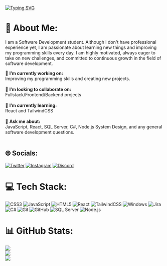 [![Typing SVG](https://readme-typing-svg.herokuapp.com?color=FF3670&size=35&center=true&vCenter=true&width=1000&lines=Welcome+to+my+GitHub+profile!;My+name+is+Priscila;I'm+a+Software+Development+Student)](https://git.io/typing-svg)

# 💫 About Me:

I am a Software Development student. Although I don't have professional experience yet, I am passionate about learning new things and improving my programming skills every day. I am highly motivated, always eager to take on new challenges, and committed to continuous growth in the field of software development.

🌟 **I’m currently working on:**  <br>Improving my programming skills and creating new projects.<br><br>
👯 **I’m looking to collaborate on:**  <br>Fullstack/Frontend/Backend projects<br><br>
🌱 **I’m currently learning:**  <br>React and TailwindCSS<br><br>
💬 **Ask me about:**  <br>JavaScript, React, SQL Server, C#, Node.js System Design, and any general software development questions.<br><br>

## 🌐 Socials:
[![Twitter](https://img.shields.io/badge/Twitter-%231DA1F2.svg?logo=Twitter&logoColor=white)]([https://twitter.com/](https://x.com/kagswttie_?s=21)) 
[![Instagram](https://img.shields.io/badge/Instagram-%23E4405F.svg?logo=instagram&logoColor=white)]([https://instagram.com/](https://www.instagram.com/imnotpriscilaa__?igsh=Zmgyb2N2dzczbG9j&utm_source=qr)) 
[![Discord](https://img.shields.io/badge/Discord-%237289DA.svg?logo=discord&logoColor=white)](https://discord.com/users/1255674985410728082
)

# 💻 Tech Stack:
![CSS3](https://img.shields.io/badge/css3-%231572B6.svg?style=for-the-badge&logo=css3&logoColor=white) 
![JavaScript](https://img.shields.io/badge/javascript-%23323330.svg?style=for-the-badge&logo=javascript&logoColor=%23F7DF1E) 
![HTML5](https://img.shields.io/badge/html5-%23E34F26.svg?style=for-the-badge&logo=html5&logoColor=white) 
![React](https://img.shields.io/badge/react-%2320232a.svg?style=for-the-badge&logo=react&logoColor=%2361DAFB) 
![TailwindCSS](https://img.shields.io/badge/tailwindcss-%2338B2AC.svg?style=for-the-badge&logo=tailwind-css&logoColor=white) 
![Windows](https://img.shields.io/badge/Windows-0078D6?style=for-the-badge&logo=windows&logoColor=white) 
![Jira](https://img.shields.io/badge/jira-%230A0FFF.svg?style=for-the-badge&logo=jira&logoColor=white) 
![C#](https://img.shields.io/badge/c%23-%23239120.svg?style=for-the-badge&logo=c-sharp&logoColor=white) 
![Git](https://img.shields.io/badge/Git-%23F05033.svg?style=for-the-badge&logo=git&logoColor=white) 
![GitHub](https://img.shields.io/badge/github-%23121011.svg?style=for-the-badge&logo=github&logoColor=white) 
![SQL Server](https://img.shields.io/badge/SQL_Server-%23CC2927.svg?style=for-the-badge&logo=microsoft-sql-server&logoColor=white)
![Node.js](https://img.shields.io/badge/Node.js-%23CC2927.svg?style=for-the-badge&logo=microsoft-sql-server&logoColor=white)

# 📊 GitHub Stats:
![](https://github-readme-stats.vercel.app/api?username=codesbypriscila&theme=dark&hide_border=false&include_all_commits=false&count_private=false)<br/>
![](https://github-readme-streak-stats.herokuapp.com/?user=codesbypriscila&theme=dark&hide_border=false)<br/>
![](https://github-readme-stats.vercel.app/api/top-langs/?username=codesbypriscila&theme=dark&hide_border=false&include_all_commits=false&count_private=false&layout=compact)

